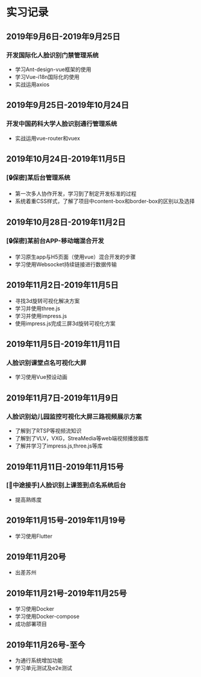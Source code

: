 # 实习记录

## 2019年9月6日-2019年9月25日

### 开发国际化人脸识别门禁管理系统

- 学习Ant-design-vue框架的使用
- 学习Vue-i18n国际化的使用
- 实战运用axios

## 2019年9月25日-2019年10月24日

### 开发中国药科大学人脸识别通行管理系统

- 实战运用vue-router和vuex

## 2019年10月24日-2019年11月5日

### [:lock:保密]某后台管理系统

- 第一次多人协作开发，学习到了制定开发标准的过程
- 系统着重CSS样式，了解了项目中content-box和border-box的区别以及选择

## 2019年10月28日-2019年11月2日

### [:lock:保密]某前台APP-移动端混合开发

- 学习原生app与H5页面（使用vue）混合开发的步骤
- 学习使用Websocket持续链接进行数据传输

## 2019年11月2日-2019年11月5日

- 寻找3d旋转可视化解决方案
- 学习并使用three.js
- 学习并使用impress.js
- 使用impress.js完成三屏3d旋转可视化方案

## 2019年11月5日-2019年11月11日

### 人脸识别课堂点名可视化大屏

- 学习使用Vue预设动画

## 2019年11月7日-2019年11月9日

### 人脸识别幼儿园监控可视化大屏三路视频展示方案

- 了解到了RTSP等视频流知识
- 了解到了VLV，VXG，StreaMedia等web端视频播放器库
- 了解并学习了impress.js,three.js等库

## 2019年11月11日-2019年11月15号

### [:arrows_counterclockwise:中途接手]人脸识别上课签到点名系统后台

- 提高熟练度

## 2019年11月15号-2019年11月19号

- 学习使用Flutter

## 2019年11月20号

- 出差苏州

## 2019年11月21号-2019年11月25号

- 学习使用Docker
- 学习使用Docker-compose
- 成功部署项目

## 2019年11月26号-至今

- 为通行系统增加功能
- 学习单元测试及e2e测试
